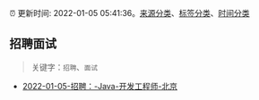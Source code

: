 :alarm_clock: 更新时间: 2022-01-05 05:41:36。[来源分类](../README.md)、[标签分类](../TAGS.md)、[时间分类](../TIMELINE.md)

## 招聘面试


> 关键字：`招聘`、`面试`



- [2022-01-05-招聘：-Java-开发工程师-北京](https://www.v2ex.com/t/826276) 
